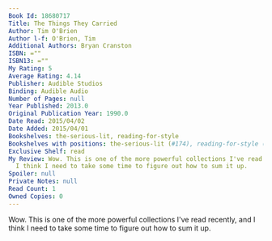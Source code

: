 ```yaml
---
Book Id: 18680717
Title: The Things They Carried
Author: Tim O'Brien
Author l-f: O'Brien, Tim
Additional Authors: Bryan Cranston
ISBN: =""
ISBN13: =""
My Rating: 5
Average Rating: 4.14
Publisher: Audible Studios
Binding: Audible Audio
Number of Pages: null
Year Published: 2013.0
Original Publication Year: 1990.0
Date Read: 2015/04/02
Date Added: 2015/04/01
Bookshelves: the-serious-lit, reading-for-style
Bookshelves with positions: the-serious-lit (#174), reading-for-style (#32)
Exclusive Shelf: read
My Review: Wow. This is one of the more powerful collections I've read recently, and
  I think I need to take some time to figure out how to sum it up.
Spoiler: null
Private Notes: null
Read Count: 1
Owned Copies: 0
---
```


Wow. This is one of the more powerful collections I've read recently, and I think I need to take some time to figure out how to sum it up.